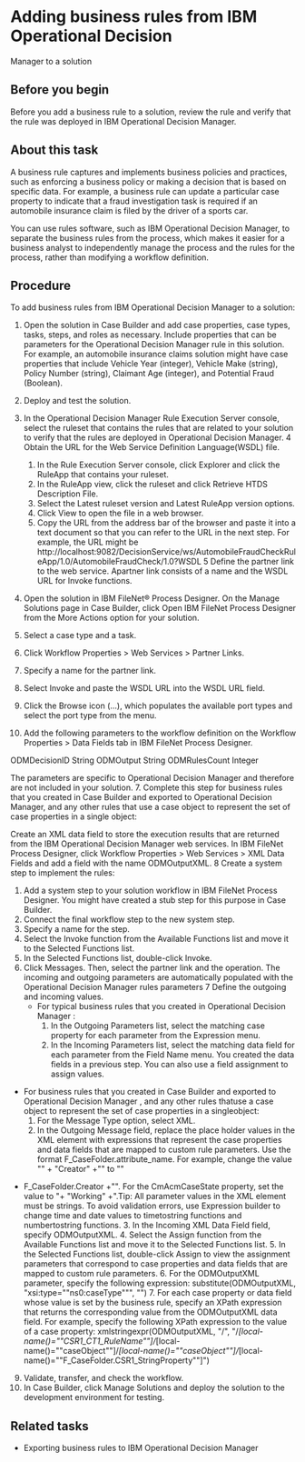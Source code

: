 # Adding business rules from IBM Operational Decision
Manager to a solution

## Before you begin

Before
you add a business rule to a solution, review the rule and verify
that the rule was deployed in IBM Operational Decision
Manager.

## About this task

A business rule captures and implements business policies
and practices, such as enforcing a business policy or making a decision
that is based on specific data. For example, a business rule can update
a particular case property to indicate that a fraud investigation
task is required if an automobile insurance claim is filed by the
driver of a sports car.

You can use rules software, such as IBM Operational Decision
Manager, to separate the business
rules from the process, which makes it easier for a business analyst
to independently manage the process and the rules for the process,
rather than modifying a workflow definition.

## Procedure

To add business rules from IBM Operational Decision
Manager to a solution:

1. Open the solution in Case Builder and add case properties,
case types, tasks, steps, and roles as necessary.
Include
properties that can be parameters for the Operational Decision Manager rule in this solution.
For example, an automobile insurance claims solution might have case
properties that include Vehicle Year (integer), Vehicle Make (string),
Policy Number (string), Claimant Age (integer), and Potential Fraud
(Boolean).
2. Deploy and test the solution.
3. In the Operational Decision Manager Rule
Execution Server console, select the ruleset that contains the rules
that are related to your solution to verify that the rules are deployed
in Operational Decision Manager.
4 Obtain the URL for the Web Service Definition Language(WSDL) file.
    1. In the Rule Execution Server console, click Explorer and
click the RuleApp that contains your ruleset.
    2. In the RuleApp view, click the
ruleset and click Retrieve HTDS Description File.
    3. Select the Latest ruleset version and Latest
RuleApp version options.
    4. Click View to open the file in
a web browser.
    5. Copy the URL from the address bar of the browser and
paste it into a text document so that you can refer to the URL in
the next step.
For example, the URL might be http://localhost:9082/DecisionService/ws/AutomobileFraudCheckRuleApp/1.0/AutomobileFraudCheck/1.0?WSDL
5 Define the partner link to the web service. Apartner link consists of a name and the WSDL URL for Invoke functions.

1. Open the solution in IBM
FileNet® Process Designer.
On the Manage
Solutions page in Case Builder,
click Open IBM
FileNet Process Designer from
the More Actions option for your solution.
2. Select a case type and a task.
3. Click Workflow Properties > Web Services > Partner
Links.
4. Specify a name for the partner link.
5. Select Invoke and paste the WSDL
URL into the WSDL URL field.
6. Click the Browse icon (...),
which populates the available port types and select the port type
from the menu.
6. Add the following parameters to the workflow definition
on the Workflow Properties > Data Fields tab in IBM
FileNet Process Designer.

ODMDecisionID
String
ODMOutput
String
ODMRulesCount
Integer

The parameters are specific to Operational Decision Manager and therefore are not
included in your solution.
7. Complete this step for business rules that you created
in Case Builder and exported
to Operational Decision Manager, and any other
rules that use a case object to represent the set of case properties
in a single object:

Create an XML data field to store
the execution results that are returned from the IBM Operational Decision
Manager web services. In IBM
FileNet Process Designer, click Workflow Properties > Web Services > XML Data Fields and add a field
with the name ODMOutputXML.
8 Create a system step to implement the rules:

1. Add a system step to your solution workflow in IBM
FileNet Process Designer.
You might
have created a stub step for this purpose in Case Builder.
2. Connect the final workflow step to the new system step.
3. Specify a name for the step.
4. Select the Invoke function from
the Available Functions list and move it to
the Selected Functions list.
5. In the Selected Functions list,
double-click Invoke.
6. Click Messages. Then, select
the partner link and the operation.
The incoming and outgoing
parameters are automatically populated with the Operational Decision Manager rules parameters
7 Define the outgoing and incoming values.
    - For typical business rules that you created in Operational Decision Manager :
        1. In the Outgoing Parameters list, select
the matching case property for each parameter from the Expression menu.
        2. In the Incoming Parameters list, select
the matching data field for each parameter from the Field
Name menu. You created the data fields in a previous step.
You can also use a field assignment to assign values.
- For business rules that you created in Case Builder and exported to Operational Decision Manager , and any other rules thatuse a case object to represent the set of case properties in a singleobject:
    1. For the Message Type option, select XML.
    2. In the Outgoing Message field, replace
the place holder values in the <caseObject> XML element with expressions
that represent the case properties and data fields that are mapped
to custom rule parameters. Use the format F\_CaseFolder.attribute\_name.
For example, change the value "<Creator>" + "Creator" +"</Creator>" to "<Creator>"
+ F\_CaseFolder.Creator +"</Creator>". For the CmAcmCaseState
property, set the value to <CmAcmCaseState>"+ "Working"
+"</CmAcmCaseState>.Tip: All parameter values
in the <caseObject> XML element must be strings. To avoid validation
errors, use Expression builder to change time and date values to timetostring
functions and numbertostring functions.
    3. In the Incoming XML Data Field field, specify ODMOutputXML.
    4. Select the Assign function from the Available
Functions list and move it to the Selected
Functions list.
    5. In the Selected Functions list, double-click Assign to
view the assignment parameters that correspond to case properties
and data fields that are mapped to custom rule parameters.
    6. For the ODMOutputXML parameter, specify the following expression: substitute(ODMOutputXML,
"xsi:type=""ns0:caseType""", "")
    7. For each case property or data field whose value is set by the
business rule, specify an XPath expression that returns the corresponding
value from the ODMOutputXML data field. For example, specify the following
XPath expression to the value of a case property: xmlstringexpr(ODMOutputXML,
"/", "/*[local-name()=""CSR1\_CT1\_RuleName""]/*[local-name()=""caseObject""]/*[local-name()=""caseObject""]/*[local-name()=""F\_CaseFolder.CSR1\_StringProperty""]")
9. Validate, transfer, and check the workflow.
10. In Case Builder,
click Manage Solutions and deploy the solution
to the development environment for testing.

## Related tasks

- Exporting business rules to IBM Operational Decision Manager